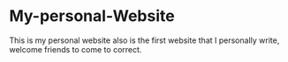 # My-personal-Website
This is my personal website also is the first website that I personally write, welcome friends to come to correct.
